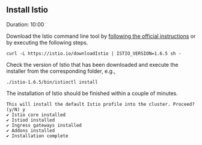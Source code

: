 
## Install Istio
Duration: 10:00

Download the Istio command line tool by [following the official instructions](https://istio.io/latest/docs/setup/install/) or by executing the following steps.

<!-- command -->
```
curl -L https://istio.io/downloadIstio | ISTIO_VERSION=1.6.5 sh -
```

Check the version of Istio that has been downloaded and execute the installer from the corresponding folder, e.g.,


<!-- bash ./istio-1.6.5/bin/istioctl install -y -->

```
./istio-1.6.5/bin/istioctl install
```

The installation of Istio should be finished within a couple of minutes.

```
This will install the default Istio profile into the cluster. Proceed? (y/N) y
✔ Istio core installed
✔ Istiod installed
✔ Ingress gateways installed
✔ Addons installed
✔ Installation complete
```